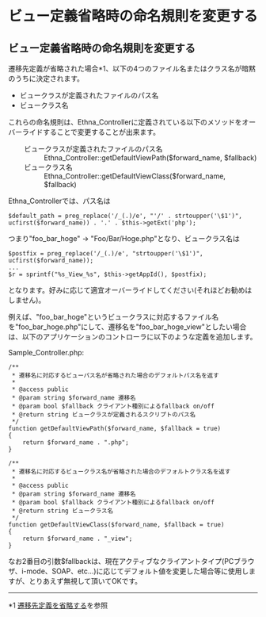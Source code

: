 # ビュー定義省略時の命名規則を変更する

## ビュー定義省略時の命名規則を変更する [](ethna-document-dev_guide-forward-view_namingconvention.html#td2b03ef "td2b03ef")

遷移先定義が省略された場合\*1、以下の4つのファイル名またはクラス名が暗黙のうちに決定されます。

- ビュークラスが定義されたファイルのパス名
- ビュークラス名

これらの命名規則は、Ethna\_Controllerに定義されている以下のメソッドをオーバーライドすることで変更することが出来ます。

<dl class="list1" style="padding-left:16px;margin-left:16px">
<dt>ビュークラスが定義されたファイルのパス名</dt>
<dd>Ethna_Controller::getDefaultViewPath($forward_name, $fallback)</dd>
<dt>ビュークラス名</dt>
<dd>Ethna_Controller::getDefaultViewClass($forward_name, $fallback)</dd>
</dl>

Ethna\_Controllerでは、パス名は

    $default_path = preg_replace('/_(.)/e', "'/' . strtoupper('\$1')", ucfirst($forward_name)) . '.' . $this->getExt('php');

つまり"foo\_bar\_hoge" -> "Foo/Bar/Hoge.php"となり、ビュークラス名は

    $postfix = preg_replace('/_(.)/e', "strtoupper('\$1')", ucfirst($forward_name));
    ...
    $r = sprintf("%s_View_%s", $this->getAppId(), $postfix);

となります。好みに応じて適宜オーバーライドしてください(それほどお勧めはしません)。

例えば、"foo\_bar\_hoge"というビュークラスに対応するファイル名を"foo\_bar\_hoge.php"にして、遷移名を"foo\_bar\_hoge\_view"としたい場合は、以下のアプリケーションのコントローラに以下のような定義を追加します。

Sample\_Controller.php:

    /**
     * 遷移名に対応するビューパス名が省略された場合のデフォルトパス名を返す
     *
     * @access public
     * @param string $forward_name 遷移名
     * @param bool $fallback クライアント種別によるfallback on/off
     * @return string ビュークラスが定義されるスクリプトのパス名
     */
    function getDefaultViewPath($forward_name, $fallback = true)
    {
        return $forward_name . ".php";
    }

    /**
     * 遷移名に対応するビュークラス名が省略された場合のデフォルトクラス名を返す
     *
     * @access public
     * @param string $forward_name 遷移名
     * @param bool $fallback クライアント種別によるfallback on/off
     * @return string ビュークラス名
     */
    function getDefaultViewClass($forward_name, $fallback = true)
    {
        return $forward_name . "_view";
    }

なお2番目の引数$fallbackは、現在アクティブなクライアントタイプ(PCブラウザ、i-mode、SOAP、etc...)に応じてデフォルト値を変更した場合等に使用しますが、とりあえず無視して頂いてOKです。


* * *
\*1 [遷移先定義を省略する](ethna-document-dev_guide-forward-omit.html "ethna-document-dev\_guide-forward-omit (1240d)")を参照  

